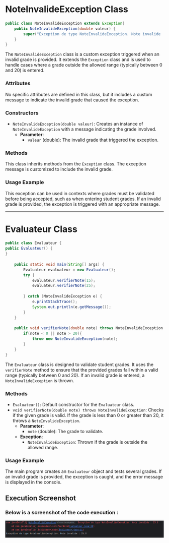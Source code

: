 # NoteInvalideException Class

```` java
public class NoteInvalideException extends Exception{
    public NoteInvalideException(double valeur) {
        super("Exception de type NoteInvalideException. Note invalide : "+ valeur);
    }
}
````

The `NoteInvalideException` class is a custom exception triggered when an invalid grade is provided. It extends the `Exception` class and is used to handle cases where a grade outside the allowed range (typically between 0 and 20) is entered.

### Attributes
No specific attributes are defined in this class, but it includes a custom message to indicate the invalid grade that caused the exception.

### Constructors
- `NoteInvalideException(double valeur)`: Creates an instance of `NoteInvalideException` with a message indicating the grade involved.
    - **Parameter**:
        - `valeur` (double): The invalid grade that triggered the exception.

### Methods
This class inherits methods from the `Exception` class. The exception message is customized to include the invalid grade.

### Usage Example
This exception can be used in contexts where grades must be validated before being accepted, such as when entering student grades. If an invalid grade is provided, the exception is triggered with an appropriate message.

---

# Evaluateur Class

```` java
public class Evaluateur {
public Evaluateur() {
}

    public static void main(String[] args) {
        Evaluateur evaluateur = new Evaluateur();
        try {
            evaluateur.verifierNote(15);
            evaluateur.verifierNote(25);

        } catch (NoteInvalideException e) {
            e.printStackTrace();
            System.out.println(e.getMessage());
        }
    }

    public void verifierNote(double note) throws NoteInvalideException {
        if(note < 0 || note > 20){
            throw new NoteInvalideException(note);
        }
    }
}
````

The `Evaluateur` class is designed to validate student grades. It uses the `verifierNote` method to ensure that the provided grades fall within a valid range (typically between 0 and 20). If an invalid grade is entered, a `NoteInvalideException` is thrown.

### Methods
- `Evaluateur()`: Default constructor for the `Evaluateur` class.
- `void verifierNote(double note) throws NoteInvalideException`: Checks if the given grade is valid. If the grade is less than 0 or greater than 20, it throws a `NoteInvalideException`.
    - **Parameter**:
        - `note` (double): The grade to validate.
    - **Exception**:
        - `NoteInvalideException`: Thrown if the grade is outside the allowed range.

### Usage Example
The main program creates an `Evaluateur` object and tests several grades. If an invalid grade is provided, the exception is caught, and the error message is displayed in the console.
## Execution Screenshot

### Below is a screenshot of the code execution :

***![](captures/Ex3-exe.png)***
